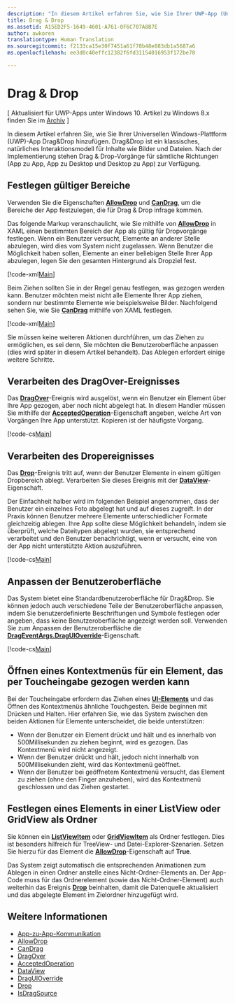 ```yaml
---
description: "In diesem Artikel erfahren Sie, wie Sie Ihrer UWP-App (Universelle Windows-Plattform) Drag & Drop hinzufügen."
title: Drag & Drop
ms.assetid: A15ED2F5-1649-4601-A761-0F6C707A8B7E
author: awkoren
translationtype: Human Translation
ms.sourcegitcommit: f2133ca15e30f7451a61f78b48e883db1a5687a6
ms.openlocfilehash: ee3d0c40effc12382f6fd31154016953f172be70

---
```

# Drag & Drop

\[ Aktualisiert für UWP-Apps unter Windows 10. Artikel zu Windows 8.x finden Sie im [Archiv](http://go.microsoft.com/fwlink/p/?linkid=619132) \]


In diesem Artikel erfahren Sie, wie Sie Ihrer Universellen Windows-Plattform (UWP)-App Drag&Drop hinzufügen. Drag&Drop ist ein klassisches, natürliches Interaktionsmodell für Inhalte wie Bilder und Dateien. Nach der Implementierung stehen Drag & Drop-Vorgänge für sämtliche Richtungen (App zu App, App zu Desktop und Desktop zu App) zur Verfügung.

## Festlegen gültiger Bereiche

Verwenden Sie die Eigenschaften [**AllowDrop**](https://msdn.microsoft.com/library/windows/apps/Windows.UI.Xaml.UIElement.AllowDrop) und [**CanDrag**](https://msdn.microsoft.com/library/windows/apps/Windows.UI.Xaml.UIElement.CanDrag), um die Bereiche der App festzulegen, die für Drag & Drop infrage kommen.

Das folgende Markup veranschaulicht, wie Sie mithilfe von [**AllowDrop**](https://msdn.microsoft.com/library/windows/apps/Windows.UI.Xaml.UIElement.AllowDrop) in XAML einen bestimmten Bereich der App als gültig für Dropvorgänge festlegen. Wenn ein Benutzer versucht, Elemente an anderer Stelle abzulegen, wird dies vom System nicht zugelassen. Wenn Benutzer die Möglichkeit haben sollen, Elemente an einer beliebigen Stelle Ihrer App abzulegen, legen Sie den gesamten Hintergrund als Dropziel fest.

[!code-xml[Main](./code/drag_drop/cs/MainPage.xaml#SnippetDropArea)]

Beim Ziehen sollten Sie in der Regel genau festlegen, was gezogen werden kann. Benutzer möchten meist nicht alle Elemente Ihrer App ziehen, sondern nur bestimmte Elemente wie beispielsweise Bilder. Nachfolgend sehen Sie, wie Sie [**CanDrag**](https://msdn.microsoft.com/library/windows/apps/Windows.UI.Xaml.UIElement.CanDrag) mithilfe von XAML festlegen.

[!code-xml[Main](./code/drag_drop/cs/MainPage.xaml#SnippetDragArea)]

Sie müssen keine weiteren Aktionen durchführen, um das Ziehen zu ermöglichen, es sei denn, Sie möchten die Benutzeroberfläche anpassen (dies wird später in diesem Artikel behandelt). Das Ablegen erfordert einige weitere Schritte.

## Verarbeiten des DragOver-Ereignisses

Das [**DragOver**](https://msdn.microsoft.com/library/windows/apps/Windows.UI.Xaml.UIElement.DragOver)-Ereignis wird ausgelöst, wenn ein Benutzer ein Element über Ihre App gezogen, aber noch nicht abgelegt hat. In diesem Handler müssen Sie mithilfe der [**AcceptedOperation**](https://msdn.microsoft.com/library/windows/apps/Windows.UI.Xaml.DragEventArgs.AcceptedOperation)-Eigenschaft angeben, welche Art von Vorgängen Ihre App unterstützt. Kopieren ist der häufigste Vorgang.

[!code-cs[Main](./code/drag_drop/cs/MainPage.xaml.cs#SnippetGrid_DragOver)]

## Verarbeiten des Dropereignisses

Das [**Drop**](https://msdn.microsoft.com/library/windows/apps/Windows.UI.Xaml.UIElement.Drop)-Ereignis tritt auf, wenn der Benutzer Elemente in einem gültigen Dropbereich ablegt. Verarbeiten Sie dieses Ereignis mit der [**DataView**](https://msdn.microsoft.com/library/windows/apps/Windows.UI.Xaml.DragEventArgs.DataView)-Eigenschaft.

Der Einfachheit halber wird im folgenden Beispiel angenommen, dass der Benutzer ein einzelnes Foto abgelegt hat und auf dieses zugreift. In der Praxis können Benutzer mehrere Elemente unterschiedlicher Formate gleichzeitig ablegen. Ihre App sollte diese Möglichkeit behandeln, indem sie überprüft, welche Dateitypen abgelegt wurden, sie entsprechend verarbeitet und den Benutzer benachrichtigt, wenn er versucht, eine von der App nicht unterstützte Aktion auszuführen.

[!code-cs[Main](./code/drag_drop/cs/MainPage.xaml.cs#SnippetGrid_Drop)]

## Anpassen der Benutzeroberfläche

Das System bietet eine Standardbenutzeroberfläche für Drag&Drop. Sie können jedoch auch verschiedene Teile der Benutzeroberfläche anpassen, indem Sie benutzerdefinierte Beschriftungen und Symbole festlegen oder angeben, dass keine Benutzeroberfläche angezeigt werden soll. Verwenden Sie zum Anpassen der Benutzeroberfläche die [**DragEventArgs.DragUIOverride**](https://msdn.microsoft.com/library/windows/apps/Windows.UI.Xaml.DragEventArgs.DragUIOverride)-Eigenschaft.

[!code-cs[Main](./code/drag_drop/cs/MainPage.xaml.cs#SnippetGrid_DragOverCustom)]

## Öffnen eines Kontextmenüs für ein Element, das per Toucheingabe gezogen werden kann

Bei der Toucheingabe erfordern das Ziehen eines [**UI-Elements**](https://msdn.microsoft.com/library/windows/apps/Windows.UI.Xaml.UIElement) und das Öffnen des Kontextmenüs ähnliche Touchgesten. Beide beginnen mit Drücken und Halten. Hier erfahren Sie, wie das System zwischen den beiden Aktionen für Elemente unterscheidet, die beide unterstützen: 

* Wenn der Benutzer ein Element drückt und hält und es innerhalb von 500Millisekunden zu ziehen beginnt, wird es gezogen. Das Kontextmenü wird nicht angezeigt. 
* Wenn der Benutzer drückt und hält, jedoch nicht innerhalb von 500Millisekunden zieht, wird das Kontextmenü geöffnet. 
* Wenn der Benutzer bei geöffnetem Kontextmenü versucht, das Element zu ziehen (ohne den Finger anzuheben), wird das Kontextmenü geschlossen und das Ziehen gestartet.

## Festlegen eines Elements in einer ListView oder GridView als Ordner

Sie können ein [**ListViewItem**](https://msdn.microsoft.com/library/windows/apps/Windows.UI.Xaml.Controls.ListViewItem) oder [**GridViewItem**](https://msdn.microsoft.com/library/windows/apps/Windows.UI.Xaml.Controls.GridViewItem) als Ordner festlegen. Dies ist besonders hilfreich für TreeView- und Datei-Explorer-Szenarien. Setzen Sie hierzu für das Element die [**AllowDrop**](https://msdn.microsoft.com/library/windows/apps/Windows.UI.Xaml.UIElement.AllowDrop)-Eigenschaft auf **True**. 

Das System zeigt automatisch die entsprechenden Animationen zum Ablegen in einen Ordner anstelle eines Nicht-Ordner-Elements an. Der App-Code muss für das Ordnerelement (sowie das Nicht-Ordner-Element) auch weiterhin das Ereignis [**Drop**](https://msdn.microsoft.com/library/windows/apps/Windows.UI.Xaml.UIElement.Drop) beinhalten, damit die Datenquelle aktualisiert und das abgelegte Element im Zielordner hinzugefügt wird.

## Weitere Informationen

* [App-zu-App-Kommunikation](index.md)
* [AllowDrop](https://msdn.microsoft.com/library/windows/apps/xaml/windows.ui.xaml.uielement.allowdrop.aspx)
* [CanDrag](https://msdn.microsoft.com/library/windows/apps/xaml/windows.ui.xaml.uielement.candrag.aspx)
* [DragOver](https://msdn.microsoft.com/library/windows/apps/xaml/windows.ui.xaml.uielement.dragover.aspx)
* [AcceptedOperation](https://msdn.microsoft.com/library/windows/apps/xaml/windows.ui.xaml.drageventargs.acceptedoperation.aspx)
* [DataView](https://msdn.microsoft.com/library/windows/apps/xaml/windows.ui.xaml.drageventargs.dataview.aspx)
* [DragUIOverride](https://msdn.microsoft.com/library/windows/apps/xaml/windows.ui.xaml.drageventargs.draguioverride.aspx)
* [Drop](https://msdn.microsoft.com/library/windows/apps/xaml/windows.ui.xaml.uielement.drop.aspx)
* [IsDragSource](https://msdn.microsoft.com/library/windows/apps/windows.ui.xaml.controls.listviewbase.isdragsource.aspx)



<!--HONumber=Aug16_HO3-->


